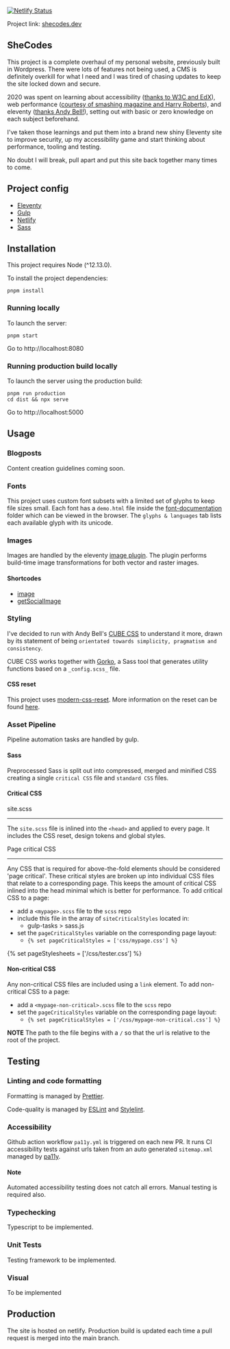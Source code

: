 [![Netlify Status](https://api.netlify.com/api/v1/badges/1d25df11-0cd2-46a1-a5c1-ed59e202b3a6/deploy-status)](https://app.netlify.com/sites/lucid-kepler-c8b25c/deploys)

Project link: [shecodes.dev](https://www.shecodes.dev)

## SheCodes

This project is a complete overhaul of my personal website, previously built in Wordpress. There were lots of features not being used, a CMS is definitely overkill for what I need and I was tired of chasing updates to keep the site locked down and secure.

2020 was spent on learning about accessibility ([thanks to W3C and EdX](https://www.edx.org/course/web-accessibility-introduction)), web performance ([courtesy of smashing magazine and Harry Roberts](https://smashingconf.com/online-workshops/workshops/harry-roberts)), and eleventy ([thanks Andy Bell!](https://piccalil.li/course/learn-eleventy-from-scratch/)), setting out with basic or zero knowledge on each subject beforehand.

I've taken those learnings and put them into a brand new shiny Eleventy site to improve security, up my accessibility game and start thinking about performance, tooling and testing.

No doubt I will break, pull apart and put this site back together many times to come.

## Project config

- [Eleventy](https://www.11ty.dev/)
- [Gulp](https://gulpjs.com/)
- [Netlify](https://www.netlify.com/)
- [Sass](https://sass-lang.com/)

## Installation

This project requires Node (^12.13.0).

To install the project dependencies:

```
pnpm install
```

### Running locally

To launch the server:

```
pnpm start
```

Go to http://localhost:8080

### Running production build locally

To launch the server using the production build:

```
pnpm run production
cd dist && npx serve
```

Go to http://localhost:5000

## Usage

### Blogposts

Content creation guidelines coming soon.

### Fonts

This project uses custom font subsets with a limited set of glyphs to keep file sizes small. Each font has a `demo.html` file inside the [font-documentation](/font-documentation) folder which can be viewed in the browser. The `glyphs & languages` tab lists each available glyph with its unicode.

### Images

Images are handled by the eleventy [image plugin](https://www.11ty.dev/docs/plugins/image/). The plugin performs build-time image transformations for both vector and raster images.

#### Shortcodes

- [image](./src/shortcodes/image/README.md)
- [getSocialImage](./src/shortcodes/social-image/README.md)

### Styling

I've decided to run with Andy Bell's [CUBE CSS](https://piccalil.li/cube-css/) to understand it more, drawn by its statement of being `orientated towards simplicity, pragmatism and consistency`.

CUBE CSS works together with [Gorko](https://github.com/hankchizljaw/gorko), a Sass tool that generates utility functions based on a `_config.scss_` file.

#### CSS reset

This project uses [modern-css-reset](https://github.com/hankchizljaw/modern-css-reset). More information on the reset can be found [here](https://hankchizljaw.com/wrote/a-modern-css-reset/).

### Asset Pipeline

Pipeline automation tasks are handled by gulp.

#### Sass

Preprocessed Sass is split out into compressed, merged and minified CSS creating a single `critical CSS` file and `standard CSS` files.

#### Critical CSS

site.scss

---

The `site.scss` file is inlined into the `<head>` and applied to every page. It includes the CSS reset, design tokens and global styles.

Page critical CSS

---

Any CSS that is required for above-the-fold elements should be considered 'page critical'. These critical styles are broken up into individual CSS files that relate to a corresponding page. This keeps the amount of critical CSS inlined into the head minimal which is better for performance. To add critical CSS to a page:

- add a `<mypage>.scss` file to the `scss` repo
- include this file in the array of `siteCriticalStyles` located in:
  - gulp-tasks > sass.js
- set the `pageCriticalStyles` variable on the corresponding page layout:
  - `{% set pageCriticalStyles = ['css/mypage.css'] %}`

{% set pageStylesheets = ['/css/tester.css'] %}

#### Non-critical CSS

Any non-critical CSS files are included using a `link` element. To add non-critical CSS to a page:

- add a `<mypage-non-critical>.scss` file to the `scss` repo
- set the `pageCriticalStyles` variable on the corresponding page layout:
  - `{% set pageCriticalStyles = ['/css/mypage-non-critical.css'] %}`

**NOTE** The path to the file begins with a `/` so that the url is relative to the root of the project.

## Testing

### Linting and code formatting

Formatting is managed by [Prettier](https://prettier.io/).

Code-quality is managed by [ESLint](https://eslint.org/) and [Stylelint](https://stylelint.io/).

### Accessibility

Github action workflow `pa11y.yml` is triggered on each new PR. It runs CI accessibility tests against urls taken from an auto generated `sitemap.xml` managed by [pa11y](https://github.com/pa11y/pa11y-ci).

#### Note

Automated accessibility testing does not catch all errors. Manual testing is required also.

### Typechecking

Typescript to be implemented.

### Unit Tests

Testing framework to be implemented.

### Visual

To be implemented

## Production

The site is hosted on netlify. Production build is updated each time a pull request is merged into the main branch.

